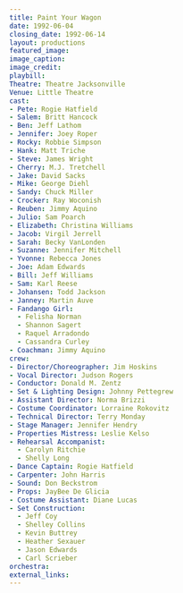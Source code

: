 ```yaml
---
title: Paint Your Wagon
date: 1992-06-04
closing_date: 1992-06-14
layout: productions
featured_image:
image_caption:
image_credit:
playbill:
Theatre: Theatre Jacksonville
Venue: Little Theatre
cast:
- Pete: Rogie Hatfield
- Salem: Britt Hancock
- Ben: Jeff Lathom
- Jennifer: Joey Roper
- Rocky: Robbie Simpson
- Hank: Matt Triche
- Steve: James Wright
- Cherry: M.J. Tretchell
- Jake: David Sacks
- Mike: George Diehl
- Sandy: Chuck Miller
- Crocker: Ray Woconish
- Reuben: Jimmy Aquino
- Julio: Sam Poarch
- Elizabeth: Christina Williams
- Jacob: Virgil Jerrell
- Sarah: Becky VanLonden
- Suzanne: Jennifer Mitchell
- Yvonne: Rebecca Jones
- Joe: Adam Edwards
- Bill: Jeff Williams
- Sam: Karl Reese
- Johansen: Todd Jackson
- Janney: Martin Auve
- Fandango Girl:
  - Felisha Norman
  - Shannon Sagert
  - Raquel Arradondo
  - Cassandra Curley
- Coachman: Jimmy Aquino
crew:
- Director/Choreographer: Jim Hoskins
- Vocal Director: Judson Rogers
- Conductor: Donald M. Zentz
- Set & Lighting Design: Johnny Pettegrew
- Assistant Director: Norma Brizzi
- Costume Coordinator: Lorraine Rokovitz
- Technical Director: Terry Monday
- Stage Manager: Jennifer Hendry
- Properties Mistress: Leslie Kelso
- Rehearsal Accompanist:
  - Carolyn Ritchie
  - Shelly Long
- Dance Captain: Rogie Hatfield
- Carpenter: John Harris
- Sound: Don Beckstrom
- Props: JayBee De Glicia
- Costume Assistant: Diane Lucas
- Set Construction:
  - Jeff Coy
  - Shelley Collins
  - Kevin Buttrey
  - Heather Sexauer
  - Jason Edwards
  - Carl Scrieber
orchestra:
external_links:
---
```

